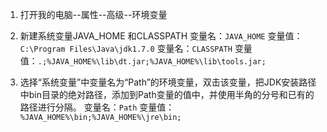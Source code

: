 1. 打开我的电脑--属性--高级--环境变量

2. 新建系统变量JAVA_HOME 和CLASSPATH
变量名：`JAVA_HOME`
变量值：`C:\Program Files\Java\jdk1.7.0`
变量名：`CLASSPATH`
变量值：`.;%JAVA_HOME%\lib\dt.jar;%JAVA_HOME%\lib\tools.jar;`

3. 选择“系统变量”中变量名为“Path”的环境变量，双击该变量，把JDK安装路径中bin目录的绝对路径，添加到Path变量的值中，并使用半角的分号和已有的路径进行分隔。
变量名：`Path`
变量值：`%JAVA_HOME%\bin;%JAVA_HOME%\jre\bin;`